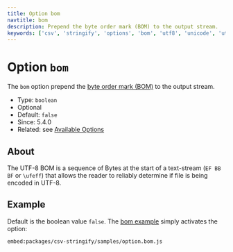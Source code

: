 ```yaml
---
title: Option bom
navtitle: bom
description: Prepend the byte order mark (BOM) to the output stream.
keywords: ['csv', 'stringify', 'options', 'bom', 'utf8', 'unicode', 'utf16']
---
```


# Option `bom`

The `bom` option prepend the [byte order mark (BOM)](https://en.wikipedia.org/wiki/Byte_order_mark) to the output stream.

* Type: `boolean`
* Optional
* Default: `false`
* Since: 5.4.0
* Related: see [Available Options](/parse/options/#available-options)

## About

The UTF-8 BOM is a sequence of Bytes at the start of a text-stream (`EF BB BF` or `\ufeff`) that allows the reader to reliably determine if file is being encoded in UTF-8.

## Example

Default is the boolean value `false`. The [bom example](https://github.com/adaltas/node-csv/blob/master/packages/csv-parse/samples/option.bom.js) simply activates the option:

`embed:packages/csv-stringify/samples/option.bom.js`

